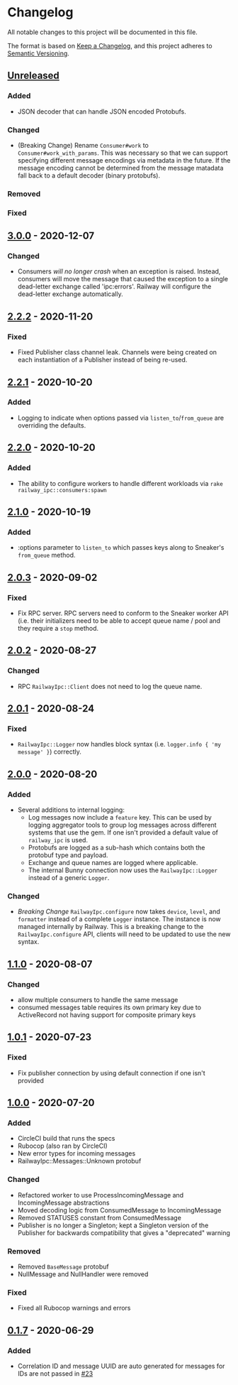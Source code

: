 # Changelog
All notable changes to this project will be documented in this file.

The format is based on [Keep a Changelog](https://keepachangelog.com/en/1.0.0/),
and this project adheres to [Semantic Versioning](https://semver.org/spec/v2.0.0.html).

## [Unreleased]
### Added
* JSON decoder that can handle JSON encoded Protobufs.

### Changed
* (Breaking Change) Rename `Consumer#work` to `Consumer#work_with_params`. This
  was necessary so that we can support specifying different message encodings via metadata in the future. If the message encoding cannot be determined from the message matadata fall back to a default decoder (binary protobufs).

### Removed
### Fixed

## [3.0.0] - 2020-12-07
### Changed
* Consumers _will no longer crash_ when an exception is raised. Instead, consumers will move the message that caused the exception to a single dead-letter exchange called 'ipc:errors'. Railway will configure the dead-letter exchange automatically.

## [2.2.2] - 2020-11-20
### Fixed
* Fixed Publisher class channel leak. Channels were being created on each instantiation of a Publisher instead of being re-used.

## [2.2.1] - 2020-10-20
### Added
* Logging to indicate when options passed via `listen_to`/`from_queue` are overriding the defaults.

## [2.2.0] - 2020-10-20
### Added
* The ability to configure workers to handle different workloads via `rake railway_ipc::consumers:spawn`

## [2.1.0] - 2020-10-19
### Added
* :options parameter to `listen_to` which passes keys along to Sneaker's `from_queue` method.

## [2.0.3] - 2020-09-02
### Fixed
* Fix RPC server. RPC servers need to conform to the Sneaker worker API (i.e. their initializers need to be able to accept queue name / pool and they require a `stop` method.

## [2.0.2] - 2020-08-27
### Changed
* RPC `RailwayIpc::Client` does not need to log the queue name.

## [2.0.1] - 2020-08-24
### Fixed
* `RailwayIpc::Logger` now handles block syntax (i.e. `logger.info { 'my message' }`) correctly.

## [2.0.0] - 2020-08-20
### Added
* Several additions to internal logging:
  - Log messages now include a `feature` key. This can be used by logging aggregator tools to group log messages across different systems that use the gem. If one isn't provided a default value of `railway_ipc` is used.
  - Protobufs are logged as a sub-hash which contains both the protobuf type and payload.
  - Exchange and queue names are logged where applicable.
  - The internal Bunny connection now uses the `RailwayIpc::Logger` instead of a generic `Logger`.

### Changed
* *Breaking Change* `RailwayIpc.configure` now takes `device`, `level`, and `formatter` instead of a complete `Logger` instance. The instance is now managed internally by Railway. This is a breaking change to the `RailwayIpc.configure` API, clients will need to be updated to use the new syntax.

## [1.1.0] - 2020-08-07
### Changed
* allow multiple consumers to handle the same message
* consumed messages table requires its own primary key due to ActiveRecord not having support for composite primary keys

## [1.0.1] - 2020-07-23
### Fixed
* Fix publisher connection by using default connection if one isn't provided

## [1.0.0] - 2020-07-20
### Added
* CircleCI build that runs the specs
* Rubocop (also ran by CircleCI)
* New error types for incoming messages
* RailwayIpc::Messages::Unknown protobuf

### Changed
* Refactored worker to use ProcessIncomingMessage and IncomingMessage abstractions
* Moved decoding logic from ConsumedMessage to IncomingMessage
* Removed STATUSES constant from ConsumedMessage
* Publisher is no longer a Singleton; kept a Singleton version of the Publisher for backwards compatibility that gives a "deprecated" warning

### Removed
* Removed `BaseMessage` protobuf
* NullMessage and NullHandler were removed

### Fixed
* Fixed all Rubocop warnings and errors

## [0.1.7] - 2020-06-29
### Added
- Correlation ID and message UUID are auto generated for messages for IDs are not passed in [#23](https://github.com/learn-co/railway_ipc_gem/pull/23)

[Unreleased]: https://github.com/learn-co/railway_ipc_gem/compare/v30.0.0...HEAD
[3.0.0]: https://github.com/learn-co/railway_ipc_gem/compare/v2.2.2...v3.0.0
[2.2.2]: https://github.com/learn-co/railway_ipc_gem/compare/v2.2.1...v2.2.2
[2.2.1]: https://github.com/learn-co/railway_ipc_gem/compare/v2.2.0...v2.2.1
[2.2.0]: https://github.com/learn-co/railway_ipc_gem/compare/v2.1.0...v2.2.0
[2.1.0]: https://github.com/learn-co/railway_ipc_gem/compare/v2.0.3...v2.1.0
[2.0.3]: https://github.com/learn-co/railway_ipc_gem/compare/v2.0.2...v2.0.3
[2.0.2]: https://github.com/learn-co/railway_ipc_gem/compare/v2.0.1...v2.0.2
[2.0.1]: https://github.com/learn-co/railway_ipc_gem/compare/v2.0.0...v2.0.1
[2.0.0]: https://github.com/learn-co/railway_ipc_gem/compare/v1.1.0...v2.0.0
[1.1.0]: https://github.com/learn-co/railway_ipc_gem/compare/v1.0.1...v1.1.0
[1.0.1]: https://github.com/learn-co/railway_ipc_gem/compare/v1.0.0...v1.0.1
[1.0.0]: https://github.com/learn-co/railway_ipc_gem/compare/v0.1.7...v1.0.0
[0.1.7]: https://github.com/learn-co/railway_ipc_gem/releases/tag/v0.1.7
